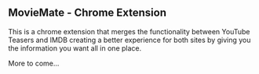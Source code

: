 MovieMate - Chrome Extension
------------------------------

This is a chrome extension that merges the functionality between YouTube Teasers
and IMDB creating a better experience for both sites by giving you the
information you want all in one place.

More to come...